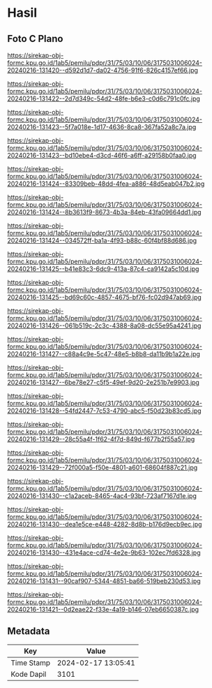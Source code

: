 # Hasil

## Foto C Plano

https://sirekap-obj-formc.kpu.go.id/1ab5/pemilu/pdpr/31/75/03/10/06/3175031006024-20240216-131420--d592d1d7-da02-4756-91f6-826c4157ef66.jpg

https://sirekap-obj-formc.kpu.go.id/1ab5/pemilu/pdpr/31/75/03/10/06/3175031006024-20240216-131422--2d7d349c-54d2-48fe-b6e3-c0d6c791c0fc.jpg

https://sirekap-obj-formc.kpu.go.id/1ab5/pemilu/pdpr/31/75/03/10/06/3175031006024-20240216-131423--5f7a018e-1d17-4636-8ca8-367fa52a8c7a.jpg

https://sirekap-obj-formc.kpu.go.id/1ab5/pemilu/pdpr/31/75/03/10/06/3175031006024-20240216-131423--bd10ebe4-d3cd-46f6-a6ff-a29158b0faa0.jpg

https://sirekap-obj-formc.kpu.go.id/1ab5/pemilu/pdpr/31/75/03/10/06/3175031006024-20240216-131424--83309beb-48dd-4fea-a886-48d5eab047b2.jpg

https://sirekap-obj-formc.kpu.go.id/1ab5/pemilu/pdpr/31/75/03/10/06/3175031006024-20240216-131424--8b3613f9-8673-4b3a-84eb-43fa09664dd1.jpg

https://sirekap-obj-formc.kpu.go.id/1ab5/pemilu/pdpr/31/75/03/10/06/3175031006024-20240216-131424--034572ff-ba1a-4f93-b88c-60f4bf88d686.jpg

https://sirekap-obj-formc.kpu.go.id/1ab5/pemilu/pdpr/31/75/03/10/06/3175031006024-20240216-131425--b41e83c3-6dc9-413a-87c4-ca9142a5c10d.jpg

https://sirekap-obj-formc.kpu.go.id/1ab5/pemilu/pdpr/31/75/03/10/06/3175031006024-20240216-131425--bd69c60c-4857-4675-bf76-fc02d947ab69.jpg

https://sirekap-obj-formc.kpu.go.id/1ab5/pemilu/pdpr/31/75/03/10/06/3175031006024-20240216-131426--061b519c-2c3c-4388-8a08-dc55e95a4241.jpg

https://sirekap-obj-formc.kpu.go.id/1ab5/pemilu/pdpr/31/75/03/10/06/3175031006024-20240216-131427--c88a4c9e-5c47-48e5-b8b8-da11b9b1a22e.jpg

https://sirekap-obj-formc.kpu.go.id/1ab5/pemilu/pdpr/31/75/03/10/06/3175031006024-20240216-131427--6be78e27-c5f5-49ef-9d20-2e251b7e9903.jpg

https://sirekap-obj-formc.kpu.go.id/1ab5/pemilu/pdpr/31/75/03/10/06/3175031006024-20240216-131428--54fd2447-7c53-4790-abc5-f50d23b83cd5.jpg

https://sirekap-obj-formc.kpu.go.id/1ab5/pemilu/pdpr/31/75/03/10/06/3175031006024-20240216-131429--28c55a4f-1f62-4f7d-849d-f677b2f55a57.jpg

https://sirekap-obj-formc.kpu.go.id/1ab5/pemilu/pdpr/31/75/03/10/06/3175031006024-20240216-131429--72f000a5-f50e-4801-a601-68604f887c21.jpg

https://sirekap-obj-formc.kpu.go.id/1ab5/pemilu/pdpr/31/75/03/10/06/3175031006024-20240216-131430--c1a2aceb-8465-4ac4-93bf-723af7167d1e.jpg

https://sirekap-obj-formc.kpu.go.id/1ab5/pemilu/pdpr/31/75/03/10/06/3175031006024-20240216-131430--dea1e5ce-e448-4282-8d8b-b176d9ecb9ec.jpg

https://sirekap-obj-formc.kpu.go.id/1ab5/pemilu/pdpr/31/75/03/10/06/3175031006024-20240216-131430--431e4ace-cd74-4e2e-9b63-102ec7fd6328.jpg

https://sirekap-obj-formc.kpu.go.id/1ab5/pemilu/pdpr/31/75/03/10/06/3175031006024-20240216-131431--90caf907-5344-4851-ba66-519beb230d53.jpg

https://sirekap-obj-formc.kpu.go.id/1ab5/pemilu/pdpr/31/75/03/10/06/3175031006024-20240216-131421--0d2eae22-f33e-4a19-b146-07eb6650387c.jpg


## Metadata

| Key        | Value               |
| ---------- | ------------------- |
| Time Stamp | 2024-02-17 13:05:41 |
| Kode Dapil | 3101                |




